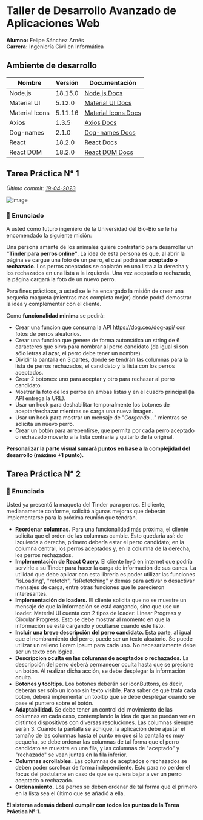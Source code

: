 # Taller de Desarrollo Avanzado de Aplicaciones Web

**Alumno:** Felipe Sánchez Arnés  
**Carrera:** Ingeniería Civil en Informática

## Ambiente de desarrollo

| Nombre | Versión | Documentación |
| ------ | ------- | ------------- |
| Node.js | 18.15.0 | [Node.js Docs](https://nodejs.org/en/docs) |
| Material UI | 5.12.0 | [Material UI Docs](https://mui.com/material-ui/getting-started/overview/) |
| Material Icons | 5.11.16 | [Material Icons Docs](https://mui.com/material-ui/material-icons/) |
| Axios | 1.3.5 | [Axios Docs](https://axios-http.com/docs/intro) |
| Dog-names | 2.1.0 | [Dog-names Docs](https://github.com/sindresorhus/dog-names) |
| React | 18.2.0 | [React Docs](https://react.dev/learn) |
| React DOM | 18.2.0 | [React DOM Docs](https://react.dev/reference/react-dom) |

## Tarea Práctica N° 1

_Último commit: [19-04-2023](https://github.com/fsarnes/tarea-practica-1/tree/2c5106ed5373d18f6ca1496c3102f5676800c1ff)_

![image](https://user-images.githubusercontent.com/59930505/234180842-2db5b3ea-5a76-4e13-a095-466be81f7a11.png)

### 💬 Enunciado
A usted como futuro ingeniero de la Universidad del Bío-Bío se le ha encomendado la siguiente misión:

Una persona amante de los animales quiere contratarlo para desarrollar un **"Tinder para perros online"**. La idea de esta persona es que, al abrir la página se cargue una foto de un perro, el cual podrá ser **aceptado o rechazado**. Los perros aceptados se copiarán en una lista a la derecha y los rechazados en una lista a la izquierda. Una vez aceptado o rechazado, la página cargará la foto de un nuevo perro.

Para fines prácticos, a usted se le ha encargado la misión de crear una pequeña maqueta (mientras mas completa mejor) donde podrá demostrar la idea y complementar con el cliente.

Como **funcionalidad minima** se pedirá:

- Crear una funcion que consuma la API https://dog.ceo/dog-api/ con fotos de perros aleatorios.
- Crear una funcion que genere de forma automática un string de 6 caracteres que sirva para nombrar al perro candidato (da igual si son sólo letras al azar, el perro debe tener un nombre).
- Dividir la pantalla en 3 partes, donde se tendrán las columnas para la lista de perros rechazados, el candidato y la lista con los perros aceptados.
- Crear 2 botones: uno para aceptar y otro para rechazar al perro candidato.
- Mostrar la foto de los perros en ambas listas y en el cuadro principal (la API entrega la URL).
- Usar un hook para deshabilitar temporalmente los botones de aceptar/rechazar mientras se carga una nueva imagen.
- Usar un hook para mostrar un mensaje de "*Cargando...*" mientras se solicita un nuevo perro.
- Crear un botón para arrepentirse, que permita por cada perro aceptado o rechazado moverlo a la lista contraria y quitarlo de la original.

**Personalizar la parte visual sumará puntos en base a la complejidad del desarrollo (máximo +1 punto).**

## Tarea Práctica N° 2

### 💬 Enunciado

Usted ya presentó la maqueta del Tinder para perros. El cliente, medianamente conforme, solicitó algunas mejoras que deberán implementarse para la próxima reunión que tendrán.

- **Reordenar columnas.** Para una funcionalidad más próxima, el cliente solicita que el orden de las columnas cambie. Esto quedaría así: de izquierda a derecha, primero debería estar el perro candidato; en la columna central, los perros aceptados y, en la columna de la derecha, los perros rechazados.
- **Implementación de React Query.** El cliente leyó en internet que podría servirle a su Tinder para hacer la carga de información de sus canes. La utilidad que debe aplicar con esta libreria es poder utilizar las funciones "isLoading", "refetch", "isRefetching" y demás para activar o desactivar mensajes de carga, entre otras funciones que le parecieron interesantes.
- **Implementación de loaders.** El cliente solicita que no se muestre un mensaje de que la información se está cargando, sino que use un loader. Material UI cuenta con 2 tipos de loader: Linear Progress y Circular Progress. Esto se debe mostrar al momento en que la información se esté cargando y ocultarse cuando esté listo.
- **Incluir una breve descripción del perro candidato.** Esta parte, al igual que el nombramiento del perro, puede ser un texto aleatorio. Se puede utilizar un relleno Lorem Ipsum para cada uno. No necesariamente debe ser un texto con lógica.
- **Descripcion oculta en las columnas de aceptados o rechazados.** La descripción del perro deberá permanecer oculta hasta que se presione un botón. Al realizar dicha acción, se debe desplegar la información oculta.
- **Botones y tooltips.** Los botones deberán ser iconButtons, es decir, deberán ser sólo un icono sin texto visible. Para saber de qué trata cada botón, deberá implementar un tooltip que se debe desplegar cuando se pase el puntero sobre el botón.
- **Adaptabilidad.** Se debe tener un control del movimiento de las columnas en cada caso, contemplando la idea de que se puedan ver en distintos dispositivos con diversas resoluciones. Las columnas siempre serán 3. Cuando la pantalla se achique, la aplicación debe ajustar el tamaño de las columnas hasta el punto en que si la pantalla es muy pequeña, se debe ordenar las columnas de tal forma que el perro candidato se muestre en una fila, y las columnas de "aceptado" y "rechazado" se vean juntas en la fila inferior.
- **Columnas scrollables.** Las columnas de aceptados o rechazados se deben poder scrollear de forma independiente. Esto para no perder el focus del postulante en caso de que se quiera bajar a ver un perro aceptado o rechazado.
- **Ordenamiento.** Los perros se deben ordenar de tal forma que el primero en la lista sea el último que se añadió a ella.

**El sistema además deberá cumplir con todos los puntos de la Tarea Práctica N° 1.**